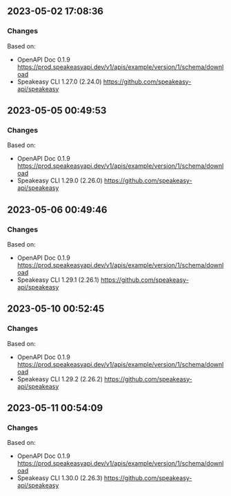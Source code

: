 

## 2023-05-02 17:08:36
### Changes
Based on:
- OpenAPI Doc 0.1.9 https://prod.speakeasyapi.dev/v1/apis/example/version/1/schema/download
- Speakeasy CLI 1.27.0 (2.24.0) https://github.com/speakeasy-api/speakeasy

## 2023-05-05 00:49:53
### Changes
Based on:
- OpenAPI Doc 0.1.9 https://prod.speakeasyapi.dev/v1/apis/example/version/1/schema/download
- Speakeasy CLI 1.29.0 (2.26.0) https://github.com/speakeasy-api/speakeasy

## 2023-05-06 00:49:46
### Changes
Based on:
- OpenAPI Doc 0.1.9 https://prod.speakeasyapi.dev/v1/apis/example/version/1/schema/download
- Speakeasy CLI 1.29.1 (2.26.1) https://github.com/speakeasy-api/speakeasy

## 2023-05-10 00:52:45
### Changes
Based on:
- OpenAPI Doc 0.1.9 https://prod.speakeasyapi.dev/v1/apis/example/version/1/schema/download
- Speakeasy CLI 1.29.2 (2.26.2) https://github.com/speakeasy-api/speakeasy

## 2023-05-11 00:54:09
### Changes
Based on:
- OpenAPI Doc 0.1.9 https://prod.speakeasyapi.dev/v1/apis/example/version/1/schema/download
- Speakeasy CLI 1.30.0 (2.26.3) https://github.com/speakeasy-api/speakeasy